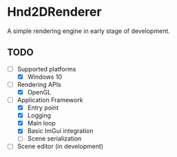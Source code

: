 # Hnd2DRenderer

A simple rendering engine in early stage of development.

## TODO
- [ ] Supported platforms
  - [x] Windows 10
- [ ] Rendering APIs
  - [x] OpenGL
- [ ] Application Framework
  - [x] Entry point
  - [x] Logging
  - [x] Main loop
  - [x] Basic ImGui integration
  - [ ] Scene serialization
- [ ] Scene editor (in development)
